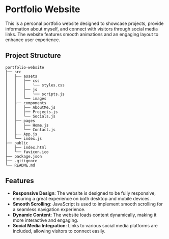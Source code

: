 # Portfolio Website

This is a personal portfolio website designed to showcase projects, provide information about myself, and connect with visitors through social media links. The website features smooth animations and an engaging layout to enhance user experience.

## Project Structure

```
portfolio-website
├── src
│   ├── assets
│   │   ├── css
│   │   │   └── styles.css
│   │   ├── js
│   │   │   └── scripts.js
│   │   └── images
│   ├── components
│   │   ├── AboutMe.js
│   │   ├── Projects.js
│   │   └── Socials.js
│   ├── pages
│   │   ├── Home.js
│   │   └── Contact.js
│   ├── App.js
│   └── index.js
├── public
│   ├── index.html
│   └── favicon.ico
├── package.json
├── .gitignore
└── README.md
```

## Features

- **Responsive Design**: The website is designed to be fully responsive, ensuring a great experience on both desktop and mobile devices.
- **Smooth Scrolling**: JavaScript is used to implement smooth scrolling for a seamless navigation experience.
- **Dynamic Content**: The website loads content dynamically, making it more interactive and engaging.
- **Social Media Integration**: Links to various social media platforms are included, allowing visitors to connect easily.

